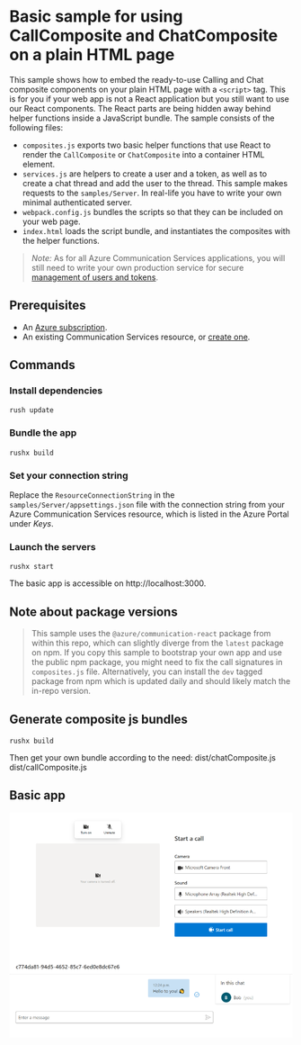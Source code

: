 # Basic sample for using CallComposite and ChatComposite on a plain HTML page

This sample shows how to embed the ready-to-use Calling and Chat composite components on your plain HTML page with a `<script>` tag. This is for you if your web app is not a React application but you still want to use our React components. The React parts are being hidden away behind helper functions inside a JavaScript bundle. The sample consists of the following files:

- `composites.js` exports two basic helper functions that use React to render the `CallComposite` or `ChatComposite` into a container HTML element.
- `services.js` are helpers to create a user and a token, as well as to create a chat thread and add the user to the thread. This sample makes requests to the `samples/Server`. In real-life you have to write your own minimal authenticated server.
- `webpack.config.js` bundles the scripts so that they can be included on your web page.
- `index.html` loads the script bundle, and instantiates the composites with the helper functions.

> *Note:* As for all Azure Communication Services applications, you will still need to write your own production service for secure [management of users and tokens](https://docs.microsoft.com/en-us/azure/communication-services/quickstarts/access-tokens?pivots=programming-language-javascript).

## Prerequisites

- An [Azure subscription](https://azure.microsoft.com/free/).
- An existing Communication Services resource, or [create one](https://docs.microsoft.com/en-us/azure/communication-services/quickstarts/create-communication-resource).

## Commands

### Install dependencies
```
rush update
```

### Bundle the app
```
rushx build
```

### Set your connection string

Replace the `ResourceConnectionString` in the `samples/Server/appsettings.json` file with the connection string from your Azure Communication Services resource, which is listed in the Azure Portal under *Keys*.

### Launch the servers
```
rushx start
```

The basic app is accessible on http://localhost:3000.

## Note about package versions

>  This sample uses the `@azure/communication-react` package from within this repo, which can slightly diverge from the `latest` package on npm. If you copy this sample to bootstrap your own app and use the public npm package, you might need to fix the call signatures in `composites.js` file. Alternatively, you can install the `dev` tagged package from npm which is updated daily and should likely match the in-repo version.


## Generate composite js bundles
```
rushx build
```
Then get your own bundle according to the need:
dist/chatComposite.js
dist/callComposite.js

## Basic app

![Basic app screenshot](./app.png)
